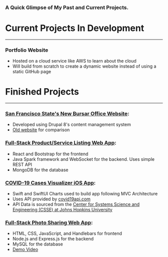 ### A Quick Glimpse of My Past and Current Projects.

# Current Projects In Development
_________________________________
### Portfolio Website
- Hosted on a cloud service like AWS to learn about the cloud
- Will build from scratch to create a dynamic website instead of using a static GitHub page

# Finished Projects
___________________
### **[San Francisco State's New Bursar Office Website](https://dev-sfsu-bursar.pantheonsite.io):**
- Developed using Drupal 8's content management system
- [Old website](https://bursar.sfsu.edu) for comparison

### **[Full-Stack Product/Service Listing Web App](https://github.com/tnguyen372/Product-Listing-Website):**
- React and Bootstrap for the frontend
- Java Spark framework and WebSocket for the backend. Uses simple REST API
- MongoDB for the database

### **[COVID-19 Cases Visualizer iOS App](https://github.com/tnguyen372/covid19-cases-visualizer):**
- Swift and SwiftUI Charts used to build app following MVC Architecture
- Uses API provided by [covid19api.com](https://covid19api.com)
- API Data is sourced from the [Center for Systems Science and Engineering (CSSE) at Johns Hopkins University](https://github.com/CSSEGISandData/COVID-19)

### **[Full-Stack Photo Sharing Web App](https://github.com/tnguyen372/Photo-Sharing-Website):** 
- HTML, CSS, JavaScript, and Handlebars for frontend
- Node.js and Express.js for the backend
- MySQL for the database
- [Demo Video](https://www.youtube.com/watch?v=Yx6SXT3NKZw)



